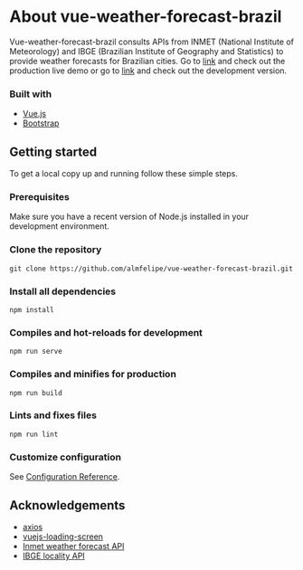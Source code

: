 # About vue-weather-forecast-brazil
Vue-weather-forecast-brazil consults APIs from INMET (National Institute of Meteorology) and IBGE (Brazilian Institute of Geography and Statistics) to provide weather forecasts for Brazilian cities. Go to [link](https://vue-weather-forecast-brazil-almfelipe.vercel.app/) and check out the production live demo or go to [link](https://vue-weather-forecast-brazil-git-main-almfelipe.vercel.app/) and check out the development version.

### Built with
* [Vue.js](https://vuejs.org/)
* [Bootstrap](https://getbootstrap.com/)

## Getting started

To get a local copy up and running follow these simple steps.

### Prerequisites

Make sure you have a recent version of Node.js installed in your development environment.

### Clone the repository
```
git clone https://github.com/almfelipe/vue-weather-forecast-brazil.git
```

### Install all dependencies
```
npm install
```

### Compiles and hot-reloads for development
```
npm run serve
```

### Compiles and minifies for production
```
npm run build
```

### Lints and fixes files
```
npm run lint
```

### Customize configuration
See [Configuration Reference](https://cli.vuejs.org/config/).

## Acknowledgements

* [axios](https://github.com/axios/axios)
* [vuejs-loading-screen](https://www.npmjs.com/package/vuejs-loading-screen)
* [Inmet weather forecast API](https://portal.inmet.gov.br/manual/manual-de-uso-da-api-de-previs%C3%A3o)
* [IBGE locality API](https://servicodados.ibge.gov.br/api/docs/localidades)
